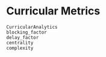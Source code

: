 # Curricular Metrics

```@docs
CurricularAnalytics
blocking_factor
delay_factor
centrality
complexity
```
